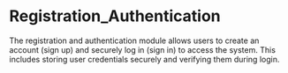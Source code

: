 # Registration_Authentication
The registration and authentication module allows users to create an account (sign up) and securely log in (sign in) to access the system. This includes storing user credentials securely and verifying them during login.
